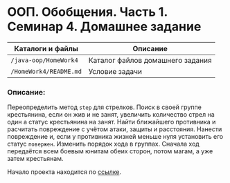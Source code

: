 # ООП. Обобщения. Часть 1. Семинар 4. Домашнее задание

Каталоги и файлы                             | Описание
---------------------------------------------|-----------------------------------------------------
`/java-oop/HomeWork4`                        | Каталог файлов домашнего задания
`/HomeWork4/README.md`                       | Условие задачи

### Описание:

Переопределить метод `step` для стрелков. Поиск в своей группе крестьянина, если он жив и не занят, увеличить количество стрел на один а статус крестьянина на занят. Найти ближайшего противника и расчитать повреждение с учётом атаки, защиты и расстояния. Нанести повреждение и, если у противника жизней меньше нуля установить его статус `повержен`. Изменить порядок хода в группах. Сначала ход передаётся всем боевым юнитам обеих сторон, потом магам, а уже затем крестьянам.

Начало проекта находится по [ссылке](https://github.com/dfedoroff/java/tree/main/java-oop/HomeWork1).

